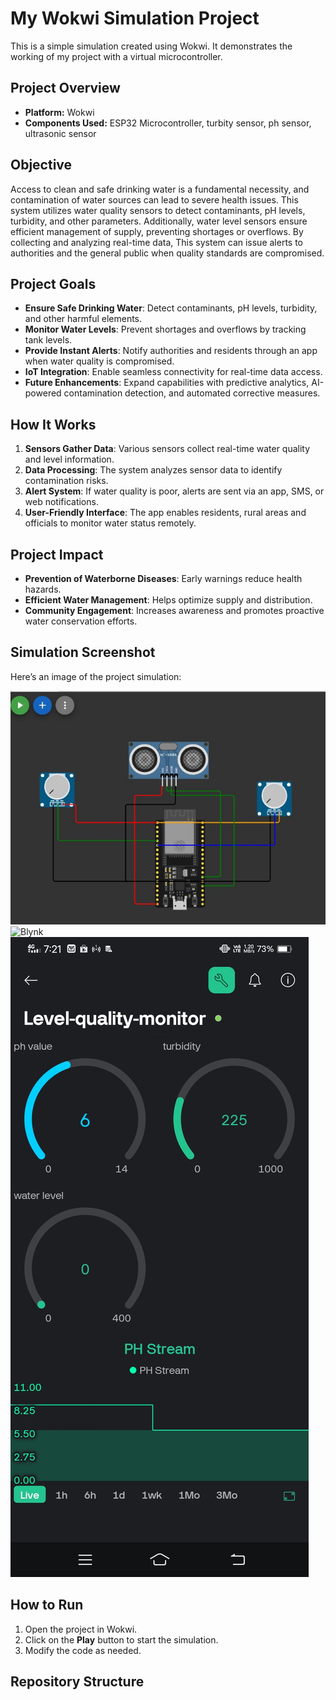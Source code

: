 # My Wokwi Simulation Project

This is a simple simulation created using Wokwi. It demonstrates the working of my project with a virtual microcontroller.

## Project Overview
- **Platform:** Wokwi
- **Components Used:** ESP32 Microcontroller, turbity sensor, ph sensor, ultrasonic sensor

## Objective
Access to clean and safe drinking water is a fundamental necessity, and contamination of water sources can lead to severe health issues. This system utilizes water quality sensors to detect contaminants, pH levels, turbidity, and other parameters. Additionally, water level sensors ensure efficient management of supply, preventing shortages or overflows. By collecting and analyzing real-time data, This system can issue alerts to authorities and the general public when quality standards are compromised.

## Project Goals
- **Ensure Safe Drinking Water**: Detect contaminants, pH levels, turbidity, and other harmful elements.
- **Monitor Water Levels**: Prevent shortages and overflows by tracking tank levels.
- **Provide Instant Alerts**: Notify authorities and residents through an app when water quality is compromised.
- **IoT Integration**: Enable seamless connectivity for real-time data access.
- **Future Enhancements**: Expand capabilities with predictive analytics, AI-powered contamination detection, and automated corrective measures.

## How It Works
1. **Sensors Gather Data**: Various sensors collect real-time water quality and level information.
2. **Data Processing**: The system analyzes sensor data to identify contamination risks.
3. **Alert System**: If water quality is poor, alerts are sent via an app, SMS, or web notifications.
4. **User-Friendly Interface**: The app enables residents, rural areas and officials to monitor water status remotely.

## Project Impact
- **Prevention of Waterborne Diseases**: Early warnings reduce health hazards.
- **Efficient Water Management**: Helps optimize supply and distribution.
- **Community Engagement**: Increases awareness and promotes proactive water conservation efforts.


## Simulation Screenshot
Here’s an image of the project simulation:

![Circuit Connection](./assets/connections.jpeg)
![Blynk](./assets/Blynkn1.jpeg)
![Blynk](./assets/Blynk2.jpeg)

## How to Run
1. Open the project in Wokwi.
2. Click on the **Play** button to start the simulation.
3. Modify the code as needed.

## Repository Structure
